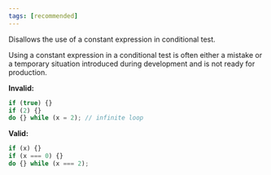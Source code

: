 ```yaml
---
tags: [recommended]
---
```


Disallows the use of a constant expression in conditional test.

Using a constant expression in a conditional test is often either a mistake or a
temporary situation introduced during development and is not ready for
production.

**Invalid:**

```typescript
if (true) {}
if (2) {}
do {} while (x = 2); // infinite loop
```

**Valid:**

```typescript
if (x) {}
if (x === 0) {}
do {} while (x === 2);
```
